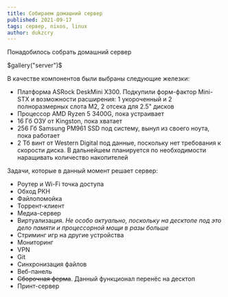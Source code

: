 ```yaml
---
title: Собираем домашний сервер
published: 2021-09-17
tags: сервер, nixos, linux
author: dukzcry
---
```


Понадобилось собрать домашний сервер

$gallery("server")$

В качестве компонентов были выбраны следующие железки:

- Платформа ASRock DeskMini X300. Подкупили форм-фактор Mini-STX и возможности расширения: 1 укороченный и 2 полноразмерных слота M2, 2 отсека для 2.5" дисков
- Процессор AMD Ryzen 5 3400G, пока устраивает
- 16 Гб ОЗУ от Kingston, пока хватает
- 256 Гб Samsung PM961 SSD под систему, вынул из своего ноута, пока работает
- 2 Тб винт от Western Digital под данные, поскольку нет требования к скорости диска. В дальнейшем планируется по необходимости наращивать количество накопителей

Задачи, которые в данный момент решает сервер:

- Роутер и Wi-Fi точка доступа
- Обход РКН
- Файлопомойка
- Торрент-клиент
- Медиа-сервер
- Виртуализация. _Не особо актуально, поскольку на десктопе под это дело памяти и процессорной мощи в разы больше_
- Стриминг игр на другие устройства
- Мониторинг
- VPN
- Git
- Синхронизация файлов
- Веб-панель
- ~~Сборочная ферма~~. Данный функционал перенёс на десктоп
- Принт-сервер